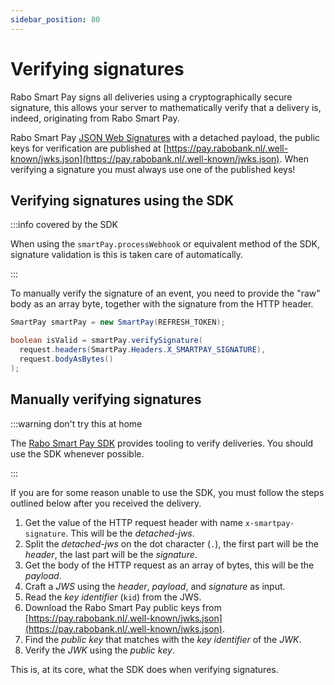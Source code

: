 ```yaml
---
sidebar_position: 80
---
```


# Verifying signatures
Rabo Smart Pay signs all deliveries using a cryptographically secure signature, this allows your server to
mathematically verify that a delivery is, indeed, originating from Rabo Smart Pay.

Rabo Smart Pay [JSON Web Signatures](https://en.wikipedia.org/wiki/JSON_Web_Signature) with a detached payload, the
public keys for verification are published at
[https://pay.rabobank.nl/.well-known/jwks.json](https://pay.rabobank.nl/.well-known/jwks.json). When verifying a
signature you must always use one of the published keys!

## Verifying signatures using the SDK
:::info covered by the SDK

When using the `smartPay.processWebhook` or equivalent method of the SDK, signature validation is this is taken care of
automatically.

:::

To manually verify the signature of an event, you need to provide the "raw" body as an array byte, together with the
signature from the HTTP header.

```java
SmartPay smartPay = new SmartPay(REFRESH_TOKEN);

boolean isValid = smartPay.verifySignature(
  request.headers(SmartPay.Headers.X_SMARTPAY_SIGNATURE),
  request.bodyAsBytes()
);
```

## Manually verifying signatures
:::warning don't try this at home

The [Rabo Smart Pay SDK](#) provides tooling to verify deliveries. You should use the SDK whenever possible.

:::

If you are for some reason unable to use the SDK, you must follow the steps outlined below after you received the
delivery.

1. Get the value of the HTTP request header with name `x-smartpay-signature`. This will be the _detached-jws_.
2. Split the _detached-jws_ on the dot character (`.`), the first part will be the _header_, the last part will be the _signature_.
3. Get the body of the HTTP request as an array of bytes, this will be the _payload_.
4. Craft a _JWS_ using the _header_, _payload_, and _signature_ as input.
5. Read the _key identifier_ (`kid`) from the JWS.
6. Download the Rabo Smart Pay public keys from [https://pay.rabobank.nl/.well-known/jwks.json](https://pay.rabobank.nl/.well-known/jwks.json).
7. Find the _public key_ that matches with the _key identifier_ of the _JWK_.
8. Verify the _JWK_ using the _public key_.

This is, at its core, what the SDK does when verifying signatures.
